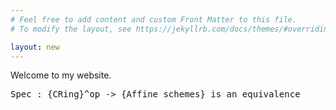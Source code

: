 ```yaml
---
# Feel free to add content and custom Front Matter to this file.
# To modify the layout, see https://jekyllrb.com/docs/themes/#overriding-theme-defaults

layout: new
---
```


Welcome to my website.
<div id="content">
    <pre>Spec : {CRing}^op -> {Affine schemes} is an equivalence</pre>
</div>